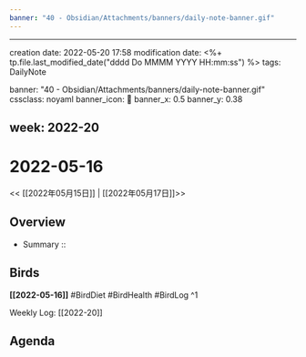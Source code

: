 ```yaml
---
banner: "40 - Obsidian/Attachments/banners/daily-note-banner.gif"
---
```

---
creation date: 2022-05-20 17:58
modification date: <%+ tp.file.last_modified_date("dddd Do MMMM YYYY HH:mm:ss") %>
tags: DailyNote

banner: "40 - Obsidian/Attachments/banners/daily-note-banner.gif"
cssclass: noyaml
banner_icon: 💌
banner_x: 0.5
banner_y: 0.38

week: 2022-20
---

# 2022-05-16

<< [[2022年05月15日]] | [[2022年05月17日]]>>


## Overview
- Summary :: 
## Birds
**[[2022-05-16]]**
#BirdDiet 
#BirdHealth 
#BirdLog 
^1

Weekly Log: [[2022-20]]

## Agenda
